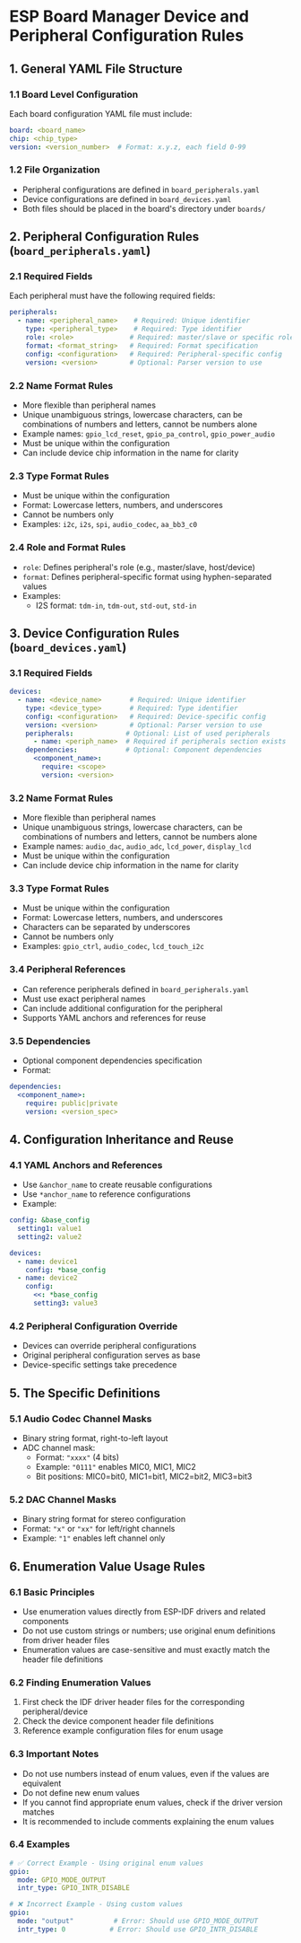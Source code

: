 # ESP Board Manager Device and Peripheral Configuration Rules

## 1. General YAML File Structure

### 1.1 Board Level Configuration
Each board configuration YAML file must include:
```yaml
board: <board_name>
chip: <chip_type>
version: <version_number>  # Format: x.y.z, each field 0-99
```

### 1.2 File Organization
- Peripheral configurations are defined in `board_peripherals.yaml`
- Device configurations are defined in `board_devices.yaml`
- Both files should be placed in the board's directory under `boards/`

## 2. Peripheral Configuration Rules (`board_peripherals.yaml`)

### 2.1 Required Fields
Each peripheral must have the following required fields:
```yaml
peripherals:
  - name: <peripheral_name>    # Required: Unique identifier
    type: <peripheral_type>    # Required: Type identifier
    role: <role>              # Required: master/slave or specific role
    format: <format_string>   # Required: Format specification
    config: <configuration>   # Required: Peripheral-specific config
    version: <version>        # Optional: Parser version to use
```

### 2.2 Name Format Rules
- More flexible than peripheral names
- Unique unambiguous strings, lowercase characters, can be combinations of numbers and letters, cannot be numbers alone
- Example names: `gpio_lcd_reset`, `gpio_pa_control`, `gpio_power_audio`
- Must be unique within the configuration
- Can include device chip information in the name for clarity

### 2.3 Type Format Rules
- Must be unique within the configuration
- Format: Lowercase letters, numbers, and underscores
- Cannot be numbers only
- Examples: `i2c`, `i2s`, `spi`, `audio_codec`, `aa_bb3_c0`

### 2.4 Role and Format Rules
- `role`: Defines peripheral's role (e.g., master/slave, host/device)
- `format`: Defines peripheral-specific format using hyphen-separated values
- Examples:
  - I2S format: `tdm-in`, `tdm-out`, `std-out`, `std-in`

## 3. Device Configuration Rules (`board_devices.yaml`)

### 3.1 Required Fields
```yaml
devices:
  - name: <device_name>       # Required: Unique identifier
    type: <device_type>       # Required: Type identifier
    config: <configuration>   # Required: Device-specific config
    version: <version>        # Optional: Parser version to use
    peripherals:             # Optional: List of used peripherals
      - name: <periph_name>  # Required if peripherals section exists
    dependencies:            # Optional: Component dependencies
      <component_name>:
        require: <scope>
        version: <version>
```

### 3.2 Name Format Rules
- More flexible than peripheral names
- Unique unambiguous strings, lowercase characters, can be combinations of numbers and letters, cannot be numbers alone
- Example names: `audio_dac`, `audio_adc`, `lcd_power`, `display_lcd`
- Must be unique within the configuration
- Can include device chip information in the name for clarity

### 3.3 Type Format Rules
- Must be unique within the configuration
- Format: Lowercase letters, numbers, and underscores
- Characters can be separated by underscores
- Cannot be numbers only
- Examples: `gpio_ctrl`, `audio_codec`, `lcd_touch_i2c`

### 3.4 Peripheral References
- Can reference peripherals defined in `board_peripherals.yaml`
- Must use exact peripheral names
- Can include additional configuration for the peripheral
- Supports YAML anchors and references for reuse

### 3.5 Dependencies
- Optional component dependencies specification
- Format:
```yaml
dependencies:
  <component_name>:
    require: public|private
    version: <version_spec>
```

## 4. Configuration Inheritance and Reuse

### 4.1 YAML Anchors and References
- Use `&anchor_name` to create reusable configurations
- Use `*anchor_name` to reference configurations
- Example:
```yaml
config: &base_config
  setting1: value1
  setting2: value2

devices:
  - name: device1
    config: *base_config
  - name: device2
    config:
      <<: *base_config
      setting3: value3
```

### 4.2 Peripheral Configuration Override
- Devices can override peripheral configurations
- Original peripheral configuration serves as base
- Device-specific settings take precedence

## 5. The Specific Definitions

### 5.1 Audio Codec Channel Masks
- Binary string format, right-to-left layout
- ADC channel mask:
  - Format: `"xxxx"` (4 bits)
  - Example: `"0111"` enables MIC0, MIC1, MIC2
  - Bit positions: MIC0=bit0, MIC1=bit1, MIC2=bit2, MIC3=bit3

### 5.2 DAC Channel Masks
- Binary string format for stereo configuration
- Format: `"x"` or `"xx"` for left/right channels
- Example: `"1"` enables left channel only

## 6. Enumeration Value Usage Rules

### 6.1 Basic Principles
- Use enumeration values directly from ESP-IDF drivers and related components
- Do not use custom strings or numbers; use original enum definitions from driver header files
- Enumeration values are case-sensitive and must exactly match the header file definitions

### 6.2 Finding Enumeration Values
1. First check the IDF driver header files for the corresponding peripheral/device
2. Check the device component header file definitions
3. Reference example configuration files for enum usage

### 6.3 Important Notes
- Do not use numbers instead of enum values, even if the values are equivalent
- Do not define new enum values
- If you cannot find appropriate enum values, check if the driver version matches
- It is recommended to include comments explaining the enum values

### 6.4 Examples
```yaml
# ✅ Correct Example - Using original enum values
gpio:
  mode: GPIO_MODE_OUTPUT
  intr_type: GPIO_INTR_DISABLE

# ❌ Incorrect Example - Using custom values
gpio:
  mode: "output"          # Error: Should use GPIO_MODE_OUTPUT
  intr_type: 0           # Error: Should use GPIO_INTR_DISABLE
```
